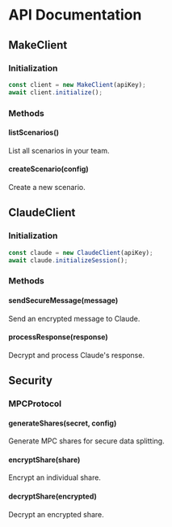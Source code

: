 # API Documentation

## MakeClient

### Initialization
```typescript
const client = new MakeClient(apiKey);
await client.initialize();
```

### Methods

#### listScenarios()
List all scenarios in your team.

#### createScenario(config)
Create a new scenario.

## ClaudeClient

### Initialization
```typescript
const claude = new ClaudeClient(apiKey);
await claude.initializeSession();
```

### Methods

#### sendSecureMessage(message)
Send an encrypted message to Claude.

#### processResponse(response)
Decrypt and process Claude's response.

## Security

### MPCProtocol

#### generateShares(secret, config)
Generate MPC shares for secure data splitting.

#### encryptShare(share)
Encrypt an individual share.

#### decryptShare(encrypted)
Decrypt an encrypted share.